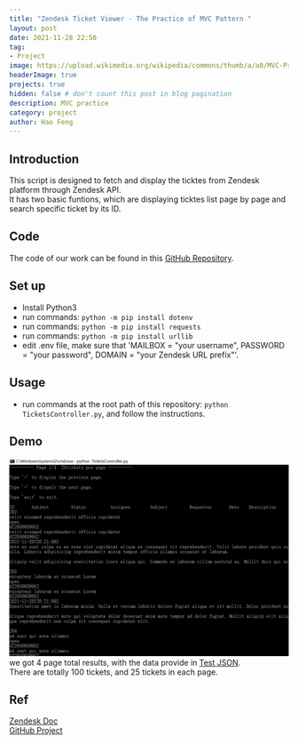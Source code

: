 ```yaml
---
title: "Zendesk Ticket Viewer - The Practice of MVC Pattern "
layout: post
date: 2021-11-28 22:50
tag: 
- Project
image: https://upload.wikimedia.org/wikipedia/commons/thumb/a/a0/MVC-Process.svg/200px-MVC-Process.svg.png
headerImage: true
projects: true
hidden: false # don't count this post in blog pagination
description: MVC practice
category: project
author: Hao Feng
---
```


## Introduction

This script is designed to fetch and display the ticktes from Zendesk platform through Zendesk API.  
It has two basic funtions, which are displaying ticktes list page by page and search specific ticket by its ID.  

## Code

The code of our work can be found in this [GitHub Repository](https://github.com/Gilone/Ticket-Viewer).

## Set up

* Install Python3
* run commands: `python -m pip install dotenv`
* run commands: `python -m pip install requests`
* run commands: `python -m pip install urllib`
* edit .env file, make sure that 'MAILBOX = "your username", PASSWORD = "your password", DOMAIN = "your Zendesk URL prefix"'.

## Usage

* run commands at the root path of this repository: `python TicketsController.py`, and follow the instructions.

## Demo

![Page Display](https://raw.githubusercontent.com/Gilone/Ticket-Viewer/main/demo.png)  
we got 4 page total results, with the data provide in [Test JSON](https://gist.github.com/svizzari/c7ffed8e10d3a456b40ac9d18f34289c).  
There are totally 100 tickets, and 25 tickets in each page.  

## Ref

[Zendesk Doc](https://developer.zendesk.com/rest_api/docs/support/tickets)  
[GitHub Project](https://github.com/kho226/Zendesk)
